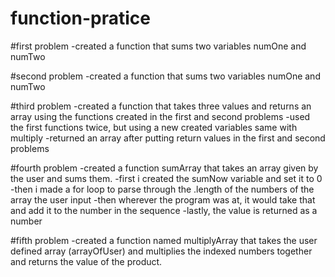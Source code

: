 # function-pratice

#first problem
-created a function that sums two variables numOne and numTwo


#second problem
-created a function that sums two variables numOne and numTwo



#third problem
 -created a function that takes three values and returns an array
using the functions created in the first and second problems
 -used the first functions twice, but using a new created variables
same with multiply
 -returned an array after putting return values in the first and second problems

#fourth problem
 -created a function sumArray that takes an array given by the user and sums them.
 -first i created the sumNow variable and set it to 0
 -then i made a for loop to parse through the .length of the numbers of the array the user input
 -then wherever the program was at, it would take that and add it to the number in the sequence
 -lastly, the value is returned as a number

#fifth problem
-created a function named multiplyArray that takes the user defined array (arrayOfUser) and multiplies the indexed numbers together and returns the value of the product.  

